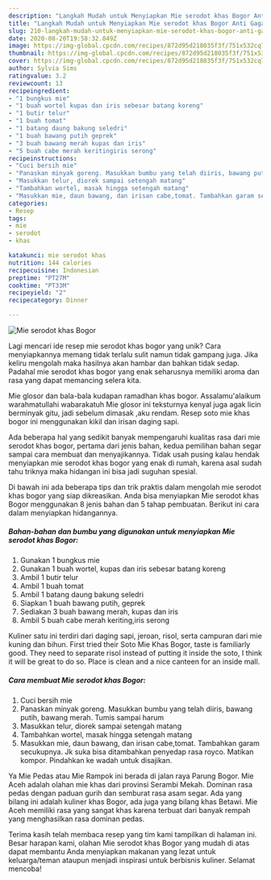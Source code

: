 ```yaml
---
description: "Langkah Mudah untuk Menyiapkan Mie serodot khas Bogor Anti Gagal"
title: "Langkah Mudah untuk Menyiapkan Mie serodot khas Bogor Anti Gagal"
slug: 210-langkah-mudah-untuk-menyiapkan-mie-serodot-khas-bogor-anti-gagal
date: 2020-08-20T19:58:32.849Z
image: https://img-global.cpcdn.com/recipes/872d95d218035f3f/751x532cq70/mie-serodot-khas-bogor-foto-resep-utama.jpg
thumbnail: https://img-global.cpcdn.com/recipes/872d95d218035f3f/751x532cq70/mie-serodot-khas-bogor-foto-resep-utama.jpg
cover: https://img-global.cpcdn.com/recipes/872d95d218035f3f/751x532cq70/mie-serodot-khas-bogor-foto-resep-utama.jpg
author: Sylvia Sims
ratingvalue: 3.2
reviewcount: 13
recipeingredient:
- "1 bungkus mie"
- "1 buah wortel kupas dan iris sebesar batang koreng"
- "1 butir telur"
- "1 buah tomat"
- "1 batang daung bakung seledri"
- "1 buah bawang putih geprek"
- "3 buah bawang merah kupas dan iris"
- "5 buah cabe merah keritingiris serong"
recipeinstructions:
- "Cuci bersih mie"
- "Panaskan minyak goreng. Masukkan bumbu yang telah diiris, bawang putih, bawang merah. Tumis sampai harum"
- "Masukkan telur, diorek sampai setengah matang"
- "Tambahkan wortel, masak hingga setengah matang"
- "Masukkan mie, daun bawang, dan irisan cabe,tomat. Tambahkan garam secukupnya. Jk suka bisa ditambahkan penyedap rasa royco. Matikan kompor. Pindahkan ke wadah untuk disajikan."
categories:
- Resep
tags:
- mie
- serodot
- khas

katakunci: mie serodot khas 
nutrition: 144 calories
recipecuisine: Indonesian
preptime: "PT27M"
cooktime: "PT33M"
recipeyield: "2"
recipecategory: Dinner

---
```



![Mie serodot khas Bogor](https://img-global.cpcdn.com/recipes/872d95d218035f3f/751x532cq70/mie-serodot-khas-bogor-foto-resep-utama.jpg)

Lagi mencari ide resep mie serodot khas bogor yang unik? Cara menyiapkannya memang tidak terlalu sulit namun tidak gampang juga. Jika keliru mengolah maka hasilnya akan hambar dan bahkan tidak sedap. Padahal mie serodot khas bogor yang enak seharusnya memiliki aroma dan rasa yang dapat memancing selera kita.

Mie glosor dan bala-bala kudapan ramadhan khas bogor. Assalamu&#39;alaikum warahmatullahi wabarakatuh Mie glosor ini teksturnya kenyal juga agak licin berminyak gitu, jadi sebelum dimasak ,aku rendam. Resep soto mie khas bogor ini menggunakan kikil dan irisan daging sapi.

Ada beberapa hal yang sedikit banyak mempengaruhi kualitas rasa dari mie serodot khas bogor, pertama dari jenis bahan, kedua pemilihan bahan segar sampai cara membuat dan menyajikannya. Tidak usah pusing kalau hendak menyiapkan mie serodot khas bogor yang enak di rumah, karena asal sudah tahu triknya maka hidangan ini bisa jadi suguhan spesial.


Di bawah ini ada beberapa tips dan trik praktis dalam mengolah mie serodot khas bogor yang siap dikreasikan. Anda bisa menyiapkan Mie serodot khas Bogor menggunakan 8 jenis bahan dan 5 tahap pembuatan. Berikut ini cara dalam menyiapkan hidangannya.

<!--inarticleads1-->

##### Bahan-bahan dan bumbu yang digunakan untuk menyiapkan Mie serodot khas Bogor:

1. Gunakan 1 bungkus mie
1. Gunakan 1 buah wortel, kupas dan iris sebesar batang koreng
1. Ambil 1 butir telur
1. Ambil 1 buah tomat
1. Ambil 1 batang daung bakung seledri
1. Siapkan 1 buah bawang putih, geprek
1. Sediakan 3 buah bawang merah, kupas dan iris
1. Ambil 5 buah cabe merah keriting,iris serong


Kuliner satu ini terdiri dari daging sapi, jeroan, risol, serta campuran dari mie kuning dan bihun. First tried their Soto Mie Khas Bogor, taste is familiarly good. They need to separate risol instead of putting it inside the soto, I think it will be great to do so. Place is clean and a nice canteen for an inside mall. 

<!--inarticleads2-->

##### Cara membuat Mie serodot khas Bogor:

1. Cuci bersih mie
1. Panaskan minyak goreng. Masukkan bumbu yang telah diiris, bawang putih, bawang merah. Tumis sampai harum
1. Masukkan telur, diorek sampai setengah matang
1. Tambahkan wortel, masak hingga setengah matang
1. Masukkan mie, daun bawang, dan irisan cabe,tomat. Tambahkan garam secukupnya. Jk suka bisa ditambahkan penyedap rasa royco. Matikan kompor. Pindahkan ke wadah untuk disajikan.


Ya Mie Pedas atau Mie Rampok ini berada di jalan raya Parung Bogor. Mie Aceh adalah olahan mie khas dari provinsi Serambi Mekah. Dominan rasa pedas dengan paduan gurih dan semburat rasa asam segar. Ada yang bilang ini adalah kuliner khas Bogor, ada juga yang bilang khas Betawi. Mie Aceh memiliki rasa yang sangat khas karena terbuat dari banyak rempah yang menghasilkan rasa dominan pedas. 

Terima kasih telah membaca resep yang tim kami tampilkan di halaman ini. Besar harapan kami, olahan Mie serodot khas Bogor yang mudah di atas dapat membantu Anda menyiapkan makanan yang lezat untuk keluarga/teman ataupun menjadi inspirasi untuk berbisnis kuliner. Selamat mencoba!
